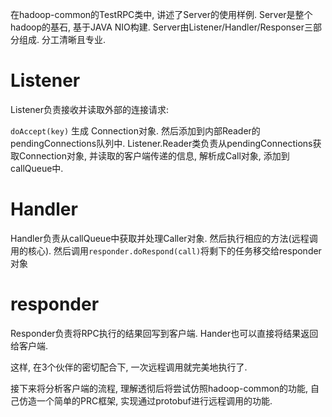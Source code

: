 在hadoop-common的TestRPC类中, 讲述了Server的使用样例. Server是整个hadoop的基石, 基于JAVA NIO构建.
Server由Listener/Handler/Responser三部分组成. 分工清晰且专业.

# Listener

Listener负责接收并读取外部的连接请求:

`doAccept(key)` 生成 Connection对象. 然后添加到内部Reader的pendingConnections队列中.
Listener.Reader类负责从pendingConnections获取Connection对象, 并读取的客户端传递的信息,
解析成Call对象, 添加到callQueue中.

# Handler

Handler负责从callQueue中获取并处理Caller对象. 然后执行相应的方法(远程调用的核心).
然后调用`responder.doRespond(call)`将剩下的任务移交给responder对象

# responder

Responder负责将RPC执行的结果回写到客户端. Hander也可以直接将结果返回给客户端.

这样, 在3个伙伴的密切配合下, 一次远程调用就完美地执行了.

接下来将分析客户端的流程, 理解透彻后将尝试仿照hadoop-common的功能,
自己仿造一个简单的PRC框架, 实现通过protobuf进行远程调用的功能.